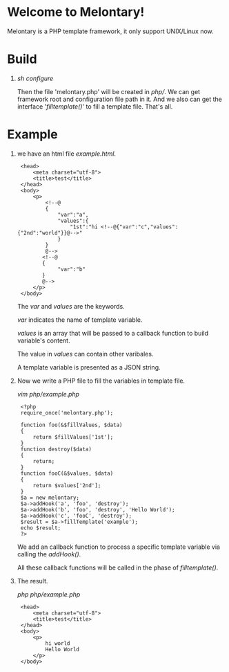 Welcome to Melontary!
===================


Melontary is a PHP template framework, it only support UNIX/Linux now.

Build
======
1. *sh configure*

    Then the file 'melontary.php' will be created in *php/*.
    We can get framework root and configuration file path in it. And we also can get the interface '*filltemplate()*' to fill a template file.
    That's all.

Example
=======
1. we have an html file *example.html*.
   
    <!--html file: templates/example.html--><html>
        <head>
            <meta charset="utf-8">
            <title>test</title>
        </head>
        <body>
        	<p>
                <!--@
                {
                    "var":"a",
                    "values":{
                        "1st":"hi <!--@{"var":"c","values":{"2nd":"world"}}@-->"
                    }
                }
                @-->
               <!--@
               {
                    "var":"b"
               }
               @-->
            </p>
        </body>
    </html>

    The *var* and *values* are the keywords.

    *var* indicates the name of template variable.

    *values* is an array that will be passed to a callback function to build variable's content.
    
    The value in *values* can contain other varibales.
    
    A template variable is presented as a JSON string.
    
2. Now we write a PHP file to fill the variables in template file.

    *vim php/example.php*
    <!--PHP file: php/example.php-->
        <?php
        require_once('melontary.php');

        function foo(&$fillValues, $data)
        {
            return $fillValues['1st'];
        }
        function destroy($data)
        {
            return;
        }
        function fooC(&$values, $data)
        {
            return $values['2nd'];
        }
        $a = new melontary;
        $a->addHook('a', 'foo', 'destroy');
        $a->addHook('b', 'foo', 'destroy', 'Hello World');
        $a->addHook('c', 'fooC', 'destroy');
        $result = $a->fillTemplate('example');
        echo $result;
        ?>

    We add an callback function to process a specific template variable via calling the *addHook()*.
    
    All these callback functions will be called in the phase of *filltemplate()*.

3. The result.

    *php php/example.php*
    
    <!--result html file--><html>
        <head>
            <meta charset="utf-8">
            <title>test</title>
        </head>
        <body>
            <p>
                hi world
                Hello World
            </p>
        </body>
    </html>
